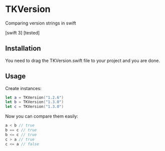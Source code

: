 # TKVersion
Comparing version strings in swift

[swift 3] [tested]

## Installation
You need to drag the TKVersion.swift file to your project and you are done.

## Usage
Create instances:
```swift
let a = TKVersion("1.2.6")
let b = TKVersion("1.3.0")
let c = TKVersion("1.3.0")
```

Now you can compare them easily:
```swift
a < b // true
b == c // true
b <= c // true
c > a // true
c <= a // false
```
